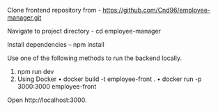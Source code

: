 Clone frontend repository from - https://github.com/Cnd96/employee-manager.git

Navigate to project directory - cd employee-manager

Install dependencies – npm install

Use one of the following methods to run the backend locally.

1. npm run dev
2. Using Docker
   • docker build -t employee-front .
   • docker run -p 3000:3000 employee-front

Open http://localhost:3000.
